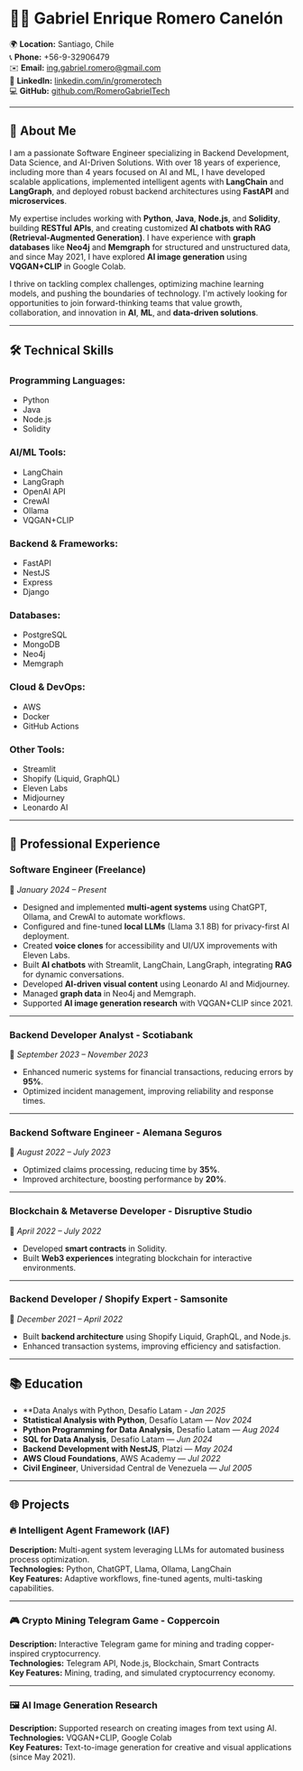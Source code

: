 # 👨‍💻 Gabriel Enrique Romero Canelón

🌍 **Location:** Santiago, Chile  
📞 **Phone:** +56-9-32906479  
✉️ **Email:** ing.gabriel.romero@gmail.com  
🔗 **LinkedIn:** [linkedin.com/in/gromerotech](https://linkedin.com/in/gromerotech)  
💻 **GitHub:** [github.com/RomeroGabrielTech](https://github.com/RomeroGabrielTech)

---

## 🚀 About Me
I am a passionate Software Engineer specializing in Backend Development, Data Science, and AI-Driven Solutions. With over 18 years of experience, including more than 4 years focused on AI and ML, I have developed scalable applications, implemented intelligent agents with **LangChain** and **LangGraph**, and deployed robust backend architectures using **FastAPI** and **microservices**.  

My expertise includes working with **Python**, **Java**, **Node.js**, and **Solidity**, building **RESTful APIs**, and creating customized **AI chatbots with RAG (Retrieval-Augmented Generation)**. I have experience with **graph databases** like **Neo4j** and **Memgraph** for structured and unstructured data, and since May 2021, I have explored **AI image generation** using **VQGAN+CLIP** in Google Colab.  

I thrive on tackling complex challenges, optimizing machine learning models, and pushing the boundaries of technology. I'm actively looking for opportunities to join forward-thinking teams that value growth, collaboration, and innovation in **AI**, **ML**, and **data-driven solutions**.

---

## 🛠️ Technical Skills

### Programming Languages:
- Python  
- Java  
- Node.js  
- Solidity  

### AI/ML Tools:
- LangChain  
- LangGraph  
- OpenAI API  
- CrewAI  
- Ollama  
- VQGAN+CLIP  

### Backend & Frameworks:
- FastAPI  
- NestJS  
- Express  
- Django  

### Databases:
- PostgreSQL  
- MongoDB  
- Neo4j  
- Memgraph  

### Cloud & DevOps:
- AWS  
- Docker  
- GitHub Actions  

### Other Tools:
- Streamlit  
- Shopify (Liquid, GraphQL)  
- Eleven Labs  
- Midjourney  
- Leonardo AI  

---

## 💼 Professional Experience

### **Software Engineer (Freelance)**
📅 *January 2024 – Present*  
- Designed and implemented **multi-agent systems** using ChatGPT, Ollama, and CrewAI to automate workflows.  
- Configured and fine-tuned **local LLMs** (Llama 3.1 8B) for privacy-first AI deployment.  
- Created **voice clones** for accessibility and UI/UX improvements with Eleven Labs.  
- Built **AI chatbots** with Streamlit, LangChain, LangGraph, integrating **RAG** for dynamic conversations.  
- Developed **AI-driven visual content** using Leonardo AI and Midjourney.  
- Managed **graph data** in Neo4j and Memgraph.  
- Supported **AI image generation research** with VQGAN+CLIP since 2021.

---

### **Backend Developer Analyst - Scotiabank**
📅 *September 2023 – November 2023*  
- Enhanced numeric systems for financial transactions, reducing errors by **95%**.  
- Optimized incident management, improving reliability and response times.

---

### **Backend Software Engineer - Alemana Seguros**
📅 *August 2022 – July 2023*  
- Optimized claims processing, reducing time by **35%**.  
- Improved architecture, boosting performance by **20%**.

---

### **Blockchain & Metaverse Developer - Disruptive Studio**
📅 *April 2022 – July 2022*  
- Developed **smart contracts** in Solidity.  
- Built **Web3 experiences** integrating blockchain for interactive environments.

---

### **Backend Developer / Shopify Expert - Samsonite**
📅 *December 2021 – April 2022*  
- Built **backend architecture** using Shopify Liquid, GraphQL, and Node.js.  
- Enhanced transaction systems, improving efficiency and satisfaction.

---

## 📚 Education
- **Data Analys with Python, Desafío Latam - *Jan 2025*
- **Statistical Analysis with Python**, Desafío Latam — *Nov 2024*  
- **Python Programming for Data Analysis**, Desafío Latam — *Aug 2024*  
- **SQL for Data Analysis**, Desafío Latam — *Jun 2024*  
- **Backend Development with NestJS**, Platzi — *May 2024*  
- **AWS Cloud Foundations**, AWS Academy — *Jul 2022*  
- **Civil Engineer**, Universidad Central de Venezuela — *Jul 2005*

---

## 🌐 Projects

### 🔥 Intelligent Agent Framework (IAF)
**Description:** Multi-agent system leveraging LLMs for automated business process optimization.  
**Technologies:** Python, ChatGPT, Llama, Ollama, LangChain  
**Key Features:** Adaptive workflows, fine-tuned agents, multi-tasking capabilities.

---

### 🎮 Crypto Mining Telegram Game - Coppercoin
**Description:** Interactive Telegram game for mining and trading copper-inspired cryptocurrency.  
**Technologies:** Telegram API, Node.js, Blockchain, Smart Contracts  
**Key Features:** Mining, trading, and simulated cryptocurrency economy.

---

### 🖼 AI Image Generation Research
**Description:** Supported research on creating images from text using AI.  
**Technologies:** VQGAN+CLIP, Google Colab  
**Key Features:** Text-to-image generation for creative and visual applications (since May 2021).
